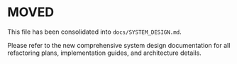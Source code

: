 # MOVED

This file has been consolidated into `docs/SYSTEM_DESIGN.md`.

Please refer to the new comprehensive system design documentation for all refactoring plans, implementation guides, and architecture details.
